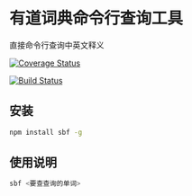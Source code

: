 # 有道词典命令行查询工具

直接命令行查询中英文释义

[![Coverage Status](https://coveralls.io/repos/github/xingyuefeng/treng/badge.svg)](https://coveralls.io/github/xingyuefeng/treng)

[![Build Status](https://travis-ci.org/xingyuefeng/treng.svg?branch=master)](https://travis-ci.org/xingyuefeng/treng)

## 安装

```bash
npm install sbf -g
```

## 使用说明

```bash
sbf <要查查询的单词>
```
